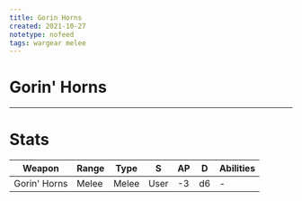 ```yaml
---
title: Gorin Horns
created: 2021-10-27
notetype: nofeed
tags: wargear melee
---
```


# Gorin' Horns

---

# Stats

| Weapon       | Range | Type  | S    | AP  | D   | Abilities |
| ------------ | ----- | ----- | ---- | --- | --- | --------- |
| Gorin' Horns | Melee | Melee | User | -3  | d6  | -         | 